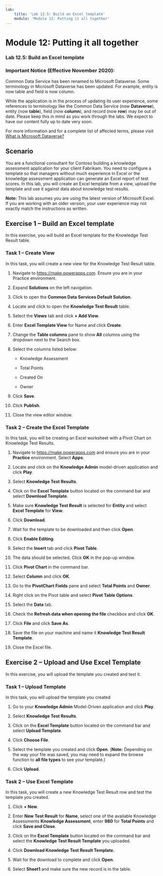 ```yaml
---
lab:
    title: 'Lab 12.5: Build an Excel template'
    module: 'Module 12: Putting it all together'
---
```



Module 12: Putting it all together
=================================

### Lab 12.5: Build an Excel template

### Important Notice (Effective November 2020):
Common Data Service has been renamed to Microsoft Dataverse. Some terminology in Microsoft Dataverse has been updated. For example, entity is now table and field is now column. 

While the application is in the process of updating its user experience, some references to terminology like the Common Data Service (now **Dataverse**), entity (now **table**), field (now **column**), and record (now **row**) may be out of date. Please keep this in mind as you work through the labs. We expect to have our content fully up to date very soon. 

For more information and for a complete list of affected terms, please visit [What is Microsoft Dataverse?](https://docs.microsoft.com/en-us/powerapps/maker/common-data-service/data-platform-intro#terminology-updates)

Scenario
--------

You are a functional consultant for Contoso building a knowledge assessment
application for your client Fabrikam. You need to configure a template so that
managers without much experience in Excel or the knowledge assessment
application can generate an Excel report of test scores. In this lab, you will
create an Excel template from a view, upload the template and use it against
data about knowledge test results.

**Note:** This lab assumes you are using the latest version of Microsoft Excel.
If you are working with an older version, your user experience may not exactly
match the instructions as written.

## Exercise 1 – Build an Excel template

In this exercise, you will build an Excel template for the Knowledge Test Result
table.

### Task 1 – Create View

In this task, you will create a new view for the Knowledge Test Result table.

1.  Navigate to <https://make.powerapps.com>. Ensure
    you are in your Practice environment.

2.  Expand **Solutions** on the left navigation.

3.  Click to open the **Common Data Services Default Solution.**

4.  Locate and click to open the **Knowledge Test Result** table.

5.  Select the **Views** tab and click **+ Add View**.

6.  Enter **Excel Template View** for Name and click **Create**.

7.  Change the **Table columns** pane to show **All** columns using the dropdown
    next to the Search box.

8.  Select the columns listed below:

    -   Knowledge Assessment

    -   Total Points

    -   Created On

    -   Owner

9.  Click **Save**.

10. Click **Publish**.

11. Close the view editor window.

### Task 2 – Create the Excel Template

In this task, you will be creating an Excel worksheet with a Pivot Chart on
Knowledge Test Results.

1.  Navigate to <https://make.powerapps.com> and
    ensure you are in your **Practice** environment. Select **Apps**.

2.  Locate and click on the **Knowledge Admin** model-driven application and click **Play**.

3.  Select **Knowledge Test Results**.

4.  Click on the **Excel Template** button located on the command bar and select
    **Download Template**.

5.  Make sure **Knowledge Test Result** is selected for **Entity** and select
    **Excel Template** for **View**.

6.  Click **Download**.

7.  Wait for the template to be downloaded and then click **Open**.

8.  Click **Enable Editing**.

9.  Select the **Insert** tab and click **Pivot Table**.

10. The data should be selected. Click **OK** in the pop-up window.

11. Click **Pivot Chart** in the command bar.

12. Select **Column** and click **OK**.

13. Go to the **PivotChart Fields** pane and select **Total Points** and
    **Owner**.

14. Right click on the Pivot table and select **Pivot Table Options**.

15. Select the **Data** tab.

16. Check the **Refresh data when opening the file** checkbox and click **OK**.

17. Click **File** and click **Save As**.

18. Save the file on your machine and name it **Knowledge Test Result
    Template**.

19. Close the Excel file.

## Exercise 2 – Upload and Use Excel Template

In this exercise, you will upload the template you created and test it.

### Task 1 – Upload Template

In this task, you will upload the template you created

1.  Go to your **Knowledge Admin** Model-Driven application and click **Play**.

2.  Select **Knowledge Test Results**.

3.  Click on the **Excel Template** button located on the command bar and select
    **Upload Template**.

4.  Click **Choose File**.

5.  Select the template you created and click **Open**. (**Note:** Depending on
    the way your file was saved, you may need to expand the browse function to
    **all file types** to see your template.)

6.  Click **Upload**.

### Task 2 – Use Excel Template

In this task, you will create a new Knowledge Test Result row and test the
template you created.

1.  Click **+ New**.

2.  Enter **New Test Result** for **Name**, select one of the available
    Knowledge Assessments **Knowledge Assessment**, enter **980** for **Total
    Points** and click **Save and Close**.

3.  Click on the **Excel Template** button located on the command bar and select
    the **Knowledge Test Result Template** you uploaded.

4.  Click **Download Knowledge Test Result Template.**

5.  Wait for the download to complete and click **Open**.

6.  Select **Sheet1** and make sure the new record is in the table.
